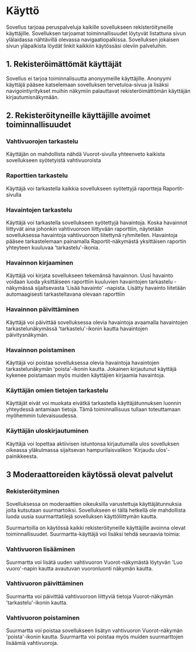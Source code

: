 # Käyttö

Sovellus tarjoaa peruspalveluja kaikille sovellukseen rekisteröityneille käyttäjille.
Sovelluksen tarjoamat toiminnallisuudet löytyvät listattuna sivun ylälaidassa nähtävillä olevassa navigaatiopalkissa.
Sovelluksen jokaisen sivun yläpalkista löydät linkit kaikkiin käytössäsi oleviin palveluihin. 

## 1. Rekisteröimättömät käyttäjät

Sovellus ei tarjoa toiminnalisuutta anonyymeille käyttäjille. Anonyymi käyttäjä pääsee katselemaan sovelluksen tervetuloa-sivua ja lisäksi navigointiyritykset muihin näkymiin palauttavat rekisteröimättömän käyttäjän kirjautumisnäkymään.

## 2. Rekisteröityneille käyttäjille avoimet toiminnallisuudet

### Vahtivuorojen tarkastelu

Käyttäjän on mahdollista nähdä Vuorot-sivulla yhteenveto kaikista sovellukseen syötetyistä vahtivuoroista


### Raporttien tarkastelu

Käyttäjä voi tarkastella kaikkia sovellukseen syötettyjä raportteja Raportit-sivulla

### Havaintojen tarkastelu

Käyttäjä voi tarkastella sovellukseen syötettyjä havaintoja. Koska havainnot liittyvät aina johonkin vahtivuoroon liittyvään raporttiin, näytetään sovelluksessa havaintoja vahtivuoroon liitettynä ryhmitellen. Havaintoja pääsee tarkastelemaan painamalla Raportit-näkymästä yksittäisen raportin yhteyteen kuuluvaa 'tarkastelu'-ikonia.

### Havainnon kirjaaminen

Käyttäjä voi kirjata sovellukseen tekemänsä havainnon. Uusi havainto voidaan luoda yksittäiseen raporttiin kuuluvien havaintojen tarkastelu -näkymässä sijaitsevasta 'Lisää havainto' -napista. Lisätty havainto liitetään automaagisesti tarkasteltavana olevaan raporttiin


### Havainnon päivittäminen

Käyttäjä voi päivittää sovelluksessa olevia havaintoja avaamalla havaintojen tarkastelunäkymässä 'tarkastelu'-ikonin kautta havaintojen päivitysnäkymän. 

### Havainnon poistaminen

Käyttäjä voi poistaa sovelluksessa olevia havaintoja havaintojen tarkastelunäkymän 'poista'-ikonin kautta. Jokainen kirjautunut käyttäjä kykenee poistamaan myös muiden käyttäjien kirjaamia havaintoja.

### Käyttäjän omien tietojen tarkastelu

Käyttäjät eivät voi muokata eivätkä tarkastella käyttäjätunnuksen luonnin yhteydessä antamiaan tietoja. Tämä toiminnallisuus tullaan toteuttamaan myöhemmin tulevaisuudessa.

### Käyttäjän uloskirjautuminen

Käyttäjä voi lopettaa aktiivisen istuntonsa kirjautumalla ulos sovelluksen oikeassa yläkulmassa sijaitsevan hampurilaisvalikon 'Kirjaudu ulos'-painikkeesta. 


## 3 Moderaattoreiden käytössä olevat palvelut
### Rekisteröityminen

Sovelluksessa on moderaattien oikeuksilla varustettuja käyttäjätunnuksia joita kutsutaan suurmartoiksi. Sovellukseen ei tällä hetkellä ole mahdollista luoda uusia suurmarttatilejä sovelluksen käyttöliittymän kautta.

Suurmartoilla on käytössä kaikki rekisteröityneille käyttäjille avoinna olevat toiminnallisuudet. Suurmartta-käyttäjä voi lisäksi tehdä seuraavia toimia:

### Vahtivuoron lisääminen

Suurmartta voi lisätä uuden vahtivuoron Vuorot-näkymästä löytyvän 'Luo vuoro'-napin kautta avautuvan vuoronluonti näkymän kautta.

### Vahtivuoron päivittäminen

Suurmartta voi päivittää vahtivuoroon liittyviä tietoja Vuorot-näkymän 'tarkastelu'-ikonin kautta.

### Vahtivuoron poistaminen

Suurmartta voi poistaa sovellukseen lisätyn vahtivuoron Vuorot-näkymän 'poista'-ikonin kautta. Suurmartta voi poistaa myös muiden suurmarttojen lisäämiä vahtivuoroja.